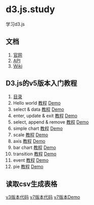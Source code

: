 # d3.js.study
学习d3.js

## 文档
1. [官网](https://d3js.org/)
1. [API](https://github.com/d3/d3/blob/main/API.md)
1. [Wiki](https://github.com/d3/d3/wiki)

## D3.js的v5版本入门教程
1. [目录](https://blog.csdn.net/qq_34414916/article/details/80026029)
1. Hello world [教程](https://blog.csdn.net/qq_34414916/article/details/80026406) [Demo](https://yusjoel.github.io/d3.js.study/01-hello-world/)
1. select & data [教程](https://blog.csdn.net/qq_34414916/article/details/80026813) [Demo](https://yusjoel.github.io/d3.js.study/02-select-and-data/)
1. enter, update & exit [教程](https://blog.csdn.net/qq_34414916/article/details/80027353) [Demo](https://yusjoel.github.io/d3.js.study/03-enter-update-exit/)
1. select, append & remove [教程](https://blog.csdn.net/qq_34414916/article/details/80028630) [Demo](https://yusjoel.github.io/d3.js.study/04-select-append-and-remove/)
1. simple chart [教程](https://blog.csdn.net/qq_34414916/article/details/80029352) [Demo](https://yusjoel.github.io/d3.js.study/05-simple-chart/)
1. scale [教程](https://blog.csdn.net/qq_34414916/article/details/80029808) [Demo](https://yusjoel.github.io/d3.js.study/06-scale/)
1. axis [教程](https://blog.csdn.net/qq_34414916/article/details/80032354) [Demo](https://yusjoel.github.io/d3.js.study/07-axis/)
1. bar chart [教程](https://blog.csdn.net/qq_34414916/article/details/80032731) [Demo](https://yusjoel.github.io/d3.js.study/08-bar-chart/)
1. transition [教程](https://blog.csdn.net/qq_34414916/article/details/80033730) [Demo](https://yusjoel.github.io/d3.js.study/09-transition/)
1. event [教程](https://blog.csdn.net/qq_34414916/article/details/80035695) [Demo](https://yusjoel.github.io/d3.js.study/10-event/)
1. pie [教程](https://blog.csdn.net/qq_34414916/article/details/80036301) [Demo](https://yusjoel.github.io/d3.js.study/11-pie/)

## 读取csv生成表格
[v3版本代码](http://bl.ocks.org/ndarville/7075823)
[v7版本代码](https://github.com/yusjoel/d3.js.study/read-csv/index.html)
[v7版本Demo](https://yusjoel.github.io/d3.js.study/read-csv/)